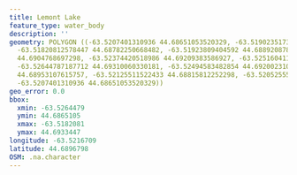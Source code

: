 ```yaml
---
title: Lemont Lake
feature_type: water_body
description: ''
geometry: POLYGON ((-63.5207401310936 44.68651053520329, -63.5190235173242 44.6868461586431,
  -63.51820812578447 44.68782250668482, -63.51923809404592 44.6889208785602, -63.52104053850351
  44.6904768697298, -63.52374420518986 44.69209383586927, -63.52516041154939 44.69334466549804,
  -63.52644787187712 44.69310060330181, -63.52494583482854 44.69200231068937, -63.52258549089571
  44.68953107615757, -63.52125511522433 44.68815812252298, -63.52052555437277 44.68693769197106,
  -63.5207401310936 44.68651053520329))
geo_error: 0.0
bbox:
  xmin: -63.5264479
  ymin: 44.6865105
  xmax: -63.5182081
  ymax: 44.6933447
longitude: -63.5216709
latitude: 44.6896798
OSM: .na.character
---
```

